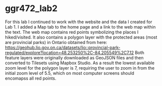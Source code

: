 # ggr472_lab2
 
 For this lab I continued to work with the website and the data I created for Lab 1. I added a Map tab to the home page and a link to the web map within the text. The web map contains red points symbolizing the places I hiked/visited. It also contains a polygon layer with the protected areas (most are provincial parks) in Ontario obtained from here: https://geohub.lio.gov.on.ca/datasets/lio::provincial-park-regulated/explore?location=48.253250%2C-84.205549%2C7.12 
 Both feature layers were originally downloaded as GeoJSON files and then converted to Tilesets using Mapbox Studio. As a result the lowest available zoom level for the polygon layer is 7, requiring the user to zoom in from the initial zoom level of 5.5, which on most computer screens should encomapss all red points. 
